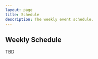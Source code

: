```yaml
---
layout: page
title: Schedule
description: The weekly event schedule.
---
```


## Weekly Schedule
TBD

